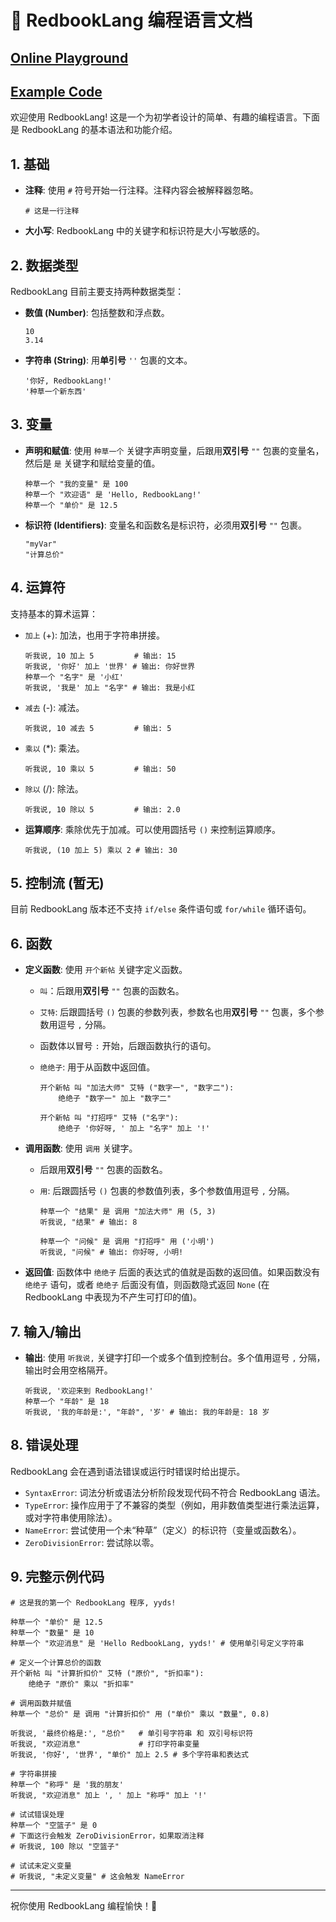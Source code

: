 # 📜 RedbookLang 编程语言文档

## [Online Playground](https://redbook-lang.vercel.app/)

## [Example Code](/example/test.py)

欢迎使用 RedbookLang! 这是一个为初学者设计的简单、有趣的编程语言。下面是 RedbookLang 的基本语法和功能介绍。

## 1. 基础

* **注释**: 使用 `#` 符号开始一行注释。注释内容会被解释器忽略。

    ```redbooklang
    # 这是一行注释
    ```

* **大小写**: RedbookLang 中的关键字和标识符是大小写敏感的。

## 2. 数据类型

RedbookLang 目前主要支持两种数据类型：

* **数值 (Number)**: 包括整数和浮点数。

    ```redbooklang
    10
    3.14
    ```

* **字符串 (String)**: 用**单引号** `''` 包裹的文本。

    ```redbooklang
    '你好, RedbookLang!'
    '种草一个新东西'
    ```
## 3. 变量

* **声明和赋值**: 使用 `种草一个` 关键字声明变量，后跟用**双引号** `""` 包裹的变量名，然后是 `是` 关键字和赋给变量的值。

    ```redbooklang
    种草一个 "我的变量" 是 100
    种草一个 "欢迎语" 是 'Hello, RedbookLang!'
    种草一个 "单价" 是 12.5
    ```

* **标识符 (Identifiers)**: 变量名和函数名是标识符，必须用**双引号** `""` 包裹。

    ```redbooklang
    "myVar"
    "计算总价"
    ```

## 4. 运算符

支持基本的算术运算：

* `加上` (+): 加法，也用于字符串拼接。

    ```redbooklang
    听我说, 10 加上 5         # 输出: 15
    听我说, '你好' 加上 '世界' # 输出: 你好世界
    种草一个 "名字" 是 '小红'
    听我说, '我是' 加上 "名字" # 输出: 我是小红
    ```

* `减去` (-): 减法。

    ```redbooklang
    听我说, 10 减去 5         # 输出: 5
    ```

* `乘以` (*): 乘法。

    ```redbooklang
    听我说, 10 乘以 5         # 输出: 50
    ```

* `除以` (/): 除法。

    ```redbooklang
    听我说, 10 除以 5         # 输出: 2.0
    ```

* **运算顺序**: 乘除优先于加减。可以使用圆括号 `()` 来控制运算顺序。

    ```redbooklang
    听我说, (10 加上 5) 乘以 2 # 输出: 30
    ```

## 5. 控制流 (暂无)

目前 RedbookLang 版本还不支持 `if/else` 条件语句或 `for/while` 循环语句。

## 6. 函数

* **定义函数**: 使用 `开个新帖` 关键字定义函数。

  * `叫`：后跟用**双引号** `""` 包裹的函数名。
  * `艾特`: 后跟圆括号 `()` 包裹的参数列表，参数名也用**双引号** `""` 包裹，多个参数用逗号 `,` 分隔。
  * 函数体以冒号 `:` 开始，后跟函数执行的语句。
  * `绝绝子`: 用于从函数中返回值。

    ```redbooklang
    开个新帖 叫 "加法大师" 艾特 ("数字一", "数字二"):
        绝绝子 "数字一" 加上 "数字二"

    开个新帖 叫 "打招呼" 艾特 ("名字"):
        绝绝子 '你好呀, ' 加上 "名字" 加上 '!'
    ```

* **调用函数**: 使用 `调用` 关键字。
  * 后跟用**双引号** `""` 包裹的函数名。
  * `用`: 后跟圆括号 `()` 包裹的参数值列表，多个参数值用逗号 `,` 分隔。

    ```redbooklang
    种草一个 "结果" 是 调用 "加法大师" 用 (5, 3)
    听我说, "结果" # 输出: 8

    种草一个 "问候" 是 调用 "打招呼" 用 ('小明')
    听我说, "问候" # 输出: 你好呀, 小明!
    ```

* **返回值**: 函数体中 `绝绝子` 后面的表达式的值就是函数的返回值。如果函数没有 `绝绝子` 语句，或者 `绝绝子` 后面没有值，则函数隐式返回 `None` (在 RedbookLang 中表现为不产生可打印的值)。

## 7. 输入/输出

* **输出**: 使用 `听我说,` 关键字打印一个或多个值到控制台。多个值用逗号 `,` 分隔，输出时会用空格隔开。

    ```redbooklang
    听我说, '欢迎来到 RedbookLang!'
    种草一个 "年龄" 是 18
    听我说, '我的年龄是:', "年龄", '岁' # 输出: 我的年龄是: 18 岁
    ```

## 8. 错误处理

RedbookLang 会在遇到语法错误或运行时错误时给出提示。

* `SyntaxError`: 词法分析或语法分析阶段发现代码不符合 RedbookLang 语法。
* `TypeError`: 操作应用于了不兼容的类型（例如，用非数值类型进行乘法运算，或对字符串使用除法）。
* `NameError`: 尝试使用一个未“种草”（定义）的标识符（变量或函数名）。
* `ZeroDivisionError`: 尝试除以零。

## 9. 完整示例代码

```redbooklang
# 这是我的第一个 RedbookLang 程序, yyds!

种草一个 "单价" 是 12.5
种草一个 "数量" 是 10
种草一个 "欢迎消息" 是 'Hello RedbookLang, yyds!' # 使用单引号定义字符串

# 定义一个计算总价的函数
开个新帖 叫 "计算折扣价" 艾特 ("原价", "折扣率"):
    绝绝子 "原价" 乘以 "折扣率"

# 调用函数并赋值
种草一个 "总价" 是 调用 "计算折扣价" 用 ("单价" 乘以 "数量", 0.8)

听我说, '最终价格是:', "总价"   # 单引号字符串 和 双引号标识符
听我说, "欢迎消息"             # 打印字符串变量
听我说, '你好', '世界', "单价" 加上 2.5 # 多个字符串和表达式

# 字符串拼接
种草一个 "称呼" 是 '我的朋友'
听我说, "欢迎消息" 加上 ', ' 加上 "称呼" 加上 '!'

# 试试错误处理
种草一个 "空篮子" 是 0
# 下面这行会触发 ZeroDivisionError，如果取消注释
# 听我说, 100 除以 "空篮子"

# 试试未定义变量
# 听我说, "未定义变量" # 这会触发 NameError
```

---

祝你使用 RedbookLang 编程愉快！🎉
